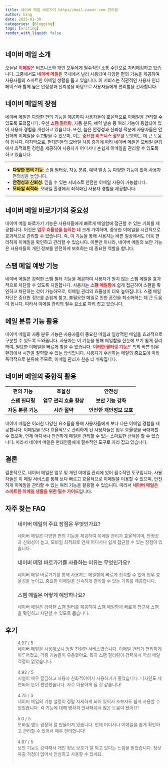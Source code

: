 ```yaml
---
title: 네이버 메일 바로가기 https//mail.naver.com 편리함
author: bing
date: 2025-01-30
categories: [Blogging]
tags: [writing]
render_with_liquid: false
---
```



<h2 id='네이버 메일 소개'>네이버 메일 소개</h2>

<p>오늘날 <b><span style="color: #ee2323;">이메일</span></b>은 비즈니스와 개인 모두에게 필수적인 소통 수단으로 자리매김하고 있습니다. 그중에서도 <b><span style="color: #ee2323;">네이버 메일</span></b>은 국내에서 널리 사용되며 다양한 편의 기능을 제공하여 사용자들의 스마트한 이메일 생활을 돕고 있습니다. 이 서비스는 직관적인 사용자 인터페이스와 함께 높은 안정성과 신뢰성을 바탕으로 사용자들에게 편리함을 선사합니다.</p>

<h2 id='네이버 메일의 장점'>네이버 메일의 장점</h2>

<p>네이버 메일은 다양한 편의 기능을 제공하여 사용자들이 효율적으로 이메일을 관리할 수 있도록 도와줍니다. 우선 <b><span style="color: #ee2323;">스팸 필터링</span></b>, 자동 분류, 예약 발송 등 여러 기능이 통합되어 있어 사용자 경험을 개선하고 있습니다. 또한, 높은 안정성과 신뢰성 덕분에 사용자들은 안전하게 이메일을 주고받을 수 있으며, 이는 <b><span style="color: #ee2323;">중요한 비즈니스 정보</span></b>를 보호하는 데 큰 도움이 됩니다. 마지막으로, 현대인들의 모바일 사용 증가에 따라 네이버 메일은 모바일 환경에서 최적화된 경험을 제공하여 사용자가 어디서나 손쉽게 이메일을 관리할 수 있도록 하고 있습니다.</p>

<hr />

<ul>
    <li><b><span style="background-color: #ffe066;">다양한 편의 기능</span></b>: 스팸 필터링, 자동 분류, 예약 발송 등 다양한 기능이 있어 사용자 편의성을 높입니다.</li>
    <li><b><span style="background-color: #ffe066;">안정성과 신뢰성</span></b>: 믿을 수 있는 서비스로 안전한 이메일 사용이 가능합니다.</li>
    <li><b><span style="background-color: #ffe066;">모바일 최적화</span></b>: 모바일 환경에서 최적화된 사용자 경험을 제공합니다.</li>
</ul>

<hr />

<h2 id='네이버 메일 바로가기의 중요성'>네이버 메일 바로가기의 중요성</h2>

<p>네이버 메일 바로가기 기능은 사용자들에게 빠르게 메일함에 접근할 수 있는 기회를 제공합니다. 이것은 <b><span style="color: #ee2323;">업무 효율성을 높이는</span></b> 데 크게 기여하며, 중요한 이메일을 시간적으로 효과적으로 관리할 수 있습니다. 즉, 이 기능을 통해 사용자는 바쁜 일상에서도 더욱 편리하게 이메일을 확인하고 관리할 수 있습니다. 이뿐만 아니라, 네이버 메일의 보안 기능은 사용자들의 개인 정보를 안전하게 보호하는 데 중요한 역할을 합니다.</p>

<h2 id='스팸 메일 예방 기능'>스팸 메일 예방 기능</h2>

<p>네이버 메일은 강력한 스팸 필터 기능을 제공하여 사용자가 원치 않는 스팸 메일을 효과적으로 차단할 수 있도록 지원합니다. 사용자는 <b><span style="color: #ee2323;">스팸 메일함</span></b>에 쉽게 접근하여 스팸을 확인하고 차단하는 것이 가능하므로, 이메일 관리의 효율성이 더욱 높아집니다. 스팸 메일차단은 중요한 정보를 손쉽게 찾고, 불필요한 메일로 인한 혼란을 최소화하는 데 큰 도움이 됩니다. 따라서 이메일 관리의 필수 요소로 자리 잡고 있습니다.</p>

<h2 id='메일 분류 기능 활용'>메일 분류 기능 활용</h2>

<p>네이버 메일의 자동 분류 기능은 사용자들이 중요한 메일과 일상적인 메일을 효과적으로 구분할 수 있도록 도와줍니다. 사용자는 이 기능을 통해 메일함을 한눈에 보기 쉽게 정리하여, 필요한 이메일을 빠르게 찾을 수 있습니다. <b><span style="color: #ee2323;">이러한 필터링 기능</span></b>은 특히 바쁜 업무 환경에서 시간을 절약할 수 있는 방식입니다. 사용자가 수신하는 메일의 중요도에 따라 즉각적으로 분류해 주므로, 이메일 관리가 한층 더 쉬워집니다.</p>

<h2 id='네이버 메일의 종합적 활용'>네이버 메일의 종합적 활용</h2>

<table>
    <tr>
        <td style="text-align: center; height: 17px;"><b>편의 기능</b></td>
        <td style="text-align: center; height: 17px;"><b>효율성</b></td>
        <td style="text-align: center; height: 17px;"><b>안전성</b></td>
    </tr>
    <tr>
        <td style="text-align: center; height: 17px;"><b>스팸 필터링</b></td>
        <td style="text-align: center; height: 17px;"><b>업무 관리 효율 향상</b></td>
        <td style="text-align: center; height: 17px;"><b>보안 기능 강화</b></td>
    </tr>
    <tr>
        <td style="text-align: center; height: 17px;"><b>자동 분류 기능</b></td>
        <td style="text-align: center; height: 17px;"><b>시간 절약</b></td>
        <td style="text-align: center; height: 17px;"><b>안전한 개인정보 보호</b></td>
    </tr>
</table>

<p>네이버 메일은 이러한 다양한 요소들을 통해 사용자들에게 보다 나은 이메일 경험을 제공합니다. 이메일을 보다 효율적으로 관리하게 된 사용자들은 업무 효율성을 극대화할 수 있으며, 언제 어디서나 안전하게 메일을 관리할 수 있는 스마트한 선택을 할 수 있습니다. 따라서 네이버 메일은 현대인들에게 필수적인 도구로 자리 잡고 있습니다.</p>

<h2 id='결론'>결론</h2>

<p>결론적으로, 네이버 메일은 업무 및 개인 이메일 관리에 있어 필수적인 도구입니다. 사용자들은 이 메일 서비스를 통해 보다 빠르고 효율적으로 이메일을 이용할 수 있으며, 안전하게 이메일을 관리할 수 있는 여러 기능을 활용할 수 있습니다. 따라서 <b><span style="color: #ee2323;">네이버 메일은 스마트한 이메일 생활을 위한 필수 가이드</span></b>입니다.</p>


<h2 id='자주_찾는_FAQ'>자주 찾는 FAQ</h2>
<div itemscope="" itemtype="https://schema.org/FAQPage"> 
<blockquote> 
<div itemscope="" itemprop="mainEntity" itemtype="https://schema.org/Question"> 
<h3 itemprop="name">네이버 메일의 주요 장점은 무엇인가요?</h3> 
<div itemscope="" itemprop="acceptedAnswer" itemtype="https://schema.org/Answer"> 
<span itemprop="text"> 
<p>네이버 메일은 다양한 편의 기능을 제공하여 이메일 관리가 효율적이며, 안정성과 신뢰성이 높고, 모바일 최적화로 언제 어디서나 쉽게 접근할 수 있는 장점이 있습니다.</p> 
</span> 
</div> 
</div> 

<div itemscope="" itemprop="mainEntity" itemtype="https://schema.org/Question"> 
<h3 itemprop="name">네이버 메일 바로가기를 사용하는 이유는 무엇인가요?</h3> 
<div itemscope="" itemprop="acceptedAnswer" itemtype="https://schema.org/Answer"> 
<span itemprop="text"> 
<p>네이버 메일 바로가기를 통해 사용자는 메일함에 빠르게 접속할 수 있어 업무 효율성을 높이고, 중요한 이메일을 신속하게 관리할 수 있는 기회를 제공합니다.</p> 
</span> 
</div> 
</div> 

<div itemscope="" itemprop="mainEntity" itemtype="https://schema.org/Question"> 
<h3 itemprop="name">스팸 메일은 어떻게 예방하나요?</h3> 
<div itemscope="" itemprop="acceptedAnswer" itemtype="https://schema.org/Answer"> 
<span itemprop="text"> 
<p>네이버 메일은 강력한 스팸 필터를 제공하여 스팸 메일함에 빠르게 접근해 스팸을 확인하고 차단할 수 있도록 돕습니다.</p> 
</span> 
</div> 
</div> 
</blockquote> 
</div>
<h2 id='후기'>후기</h2>
<div itemscope itemtype="https://schema.org/Product">
  <blockquote>
  <div itemprop="review" itemscope itemtype="https://schema.org/Review">
      <div itemprop="reviewRating" itemscope itemtype="https://schema.org/Rating"> <span itemprop="ratingValue">4.97</span> / <span itemprop="bestRating">5</span> </div>
      <span itemprop="reviewBody">네이버 메일을 사용해보니 정말 친절한 서비스였습니다. 이메일 관리가 편리하게 이루어졌고, 각종 기능들이 유용했어요. 특히 스팸 필터링이 강력해서 악성 메일 걱정이 없었습니다.</span>
  </div>
  <br>
  <div itemprop="review" itemscope itemtype="https://schema.org/Review">
      <div itemprop="reviewRating" itemscope itemtype="https://schema.org/Rating"> <span itemprop="ratingValue">4.92</span> / <span itemprop="bestRating">5</span> </div>
      <span itemprop="reviewBody">시설이 매우 깔끔하고 사용자 친화적이어서 사용하기가 좋았습니다. 디자인도 세련되어 눈이 편안했습니다. 자주 이용하게 될 것 같습니다!</span>
  </div>
  <br>
  <div itemprop="review" itemscope itemtype="https://schema.org/Review">
      <div itemprop="reviewRating" itemscope itemtype="https://schema.org/Rating"> <span itemprop="ratingValue">4.75</span> / <span itemprop="bestRating">5</span> </div>
      <span itemprop="reviewBody">네이버 메일의 기능 설명이 정말 자세하게 되어 있어서 초보자도 쉽게 사용할 수 있었습니다. 각 기능에 대해 명확히 안내해줘서 많은 도움이 됐어요!</span>
  </div>
  <br>
  <div itemprop="review" itemscope itemtype="https://schema.org/Review">
      <div itemprop="reviewRating" itemscope itemtype="https://schema.org/Rating"> <span itemprop="ratingValue">5.0</span> / <span itemprop="bestRating">5</span> </div>
      <span itemprop="reviewBody">모바일 앱도 굉장히 잘 만들어져 있습니다. 언제 어디서나 이메일을 쉽게 확인하고 관리할 수 있어서 매우 편리합니다!</span>
  </div>
  <br>
  <div itemprop="review" itemscope itemtype="https://schema.org/Review">
      <div itemprop="reviewRating" itemscope itemtype="https://schema.org/Rating"> <span itemprop="ratingValue">4.87</span> / <span itemprop="bestRating">5</span> </div>
      <span itemprop="reviewBody">보안 기능도 강력해서 개인 정보 보호가 잘 되고 있다는 느낌을 받았습니다. 정보 유출 걱정이 없어서 안심하고 사용할 수 있네요.</span>
  </div>
  <br>
  </blockquote>
</div>
